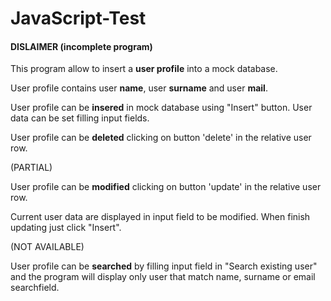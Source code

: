 # JavaScript-Test

#### DISLAIMER (incomplete program)

This program allow to insert a **user profile** into a mock database.

User profile contains user **name**, user **surname** and user **mail**.

User profile can be **insered** in mock database using "Insert" button. User data can be set filling input fields.

User profile can be **deleted** clicking on button 'delete' in the relative user row.



(PARTIAL)

User profile can be **modified** clicking on button 'update' in the relative user row.

Current user data are displayed in input field to be modified. When finish updating just click "Insert".

(NOT AVAILABLE)

User profile can be **searched** by filling input field in "Search existing user" and the program will display only user that match name, surname or email searchfield.
